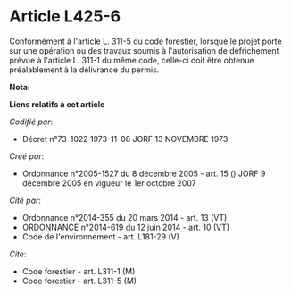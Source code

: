 # Article L425-6

Conformément à l'article L. 311-5 du code forestier, lorsque le projet porte sur une opération ou des travaux soumis à
l'autorisation de défrichement prévue à l'article L. 311-1 du même code, celle-ci doit être obtenue préalablement à la
délivrance du permis.

**Nota:**



**Liens relatifs à cet article**

_Codifié par_:

  - Décret n°73-1022 1973-11-08 JORF 13 NOVEMBRE 1973

_Créé par_:

  - Ordonnance n°2005-1527 du 8 décembre 2005 - art. 15 () JORF 9 décembre 2005 en vigueur le 1er octobre 2007

_Cité par_:

  - Ordonnance n°2014-355 du 20 mars 2014 - art. 13 (VT)
  - ORDONNANCE n°2014-619 du 12 juin 2014 - art. 10 (VT)
  - Code de l'environnement - art. L181-29 (V)

_Cite_:

  - Code forestier - art. L311-1 (M)
  - Code forestier - art. L311-5 (M)
